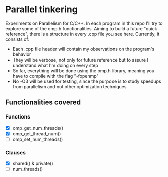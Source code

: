 # Parallel tinkering

Experiments on Parallelism for C/C++. In each program in this repo I'll try to explore some of the omp.h functionalities. 
Aiming to build a future "quick reference", there is a structure in every .cpp file you see here. Currently, it consists of:

* Each .cpp file header will contain my observations on the program's behavior
* They will be verbose, not only for future reference but to assure I understand what I'm doing on every step
* So far, everything will be done using the omp.h library, meaning you have to compile with the flag "-fopenmp"
* No -O3 will be used for testing, since the purpose is to study speedups from parallelism and not other optimization techniques



## Functionalities covered

### Functions
- [X] omp_get_num_threads()
- [X] omp_get_thread_num()
- [ ] omp_set_num_threads()

### Clauses
- [X] shared() & private()
- [ ] num_threads()
